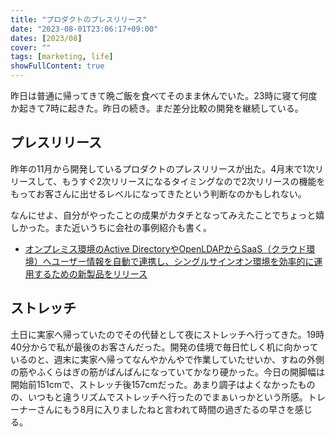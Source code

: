```yaml
---
title: "プロダクトのプレスリリース"
date: "2023-08-01T23:06:17+09:00"
dates: [2023/08]
cover: ""
tags: [marketing, life]
showFullContent: true
---
```


昨日は普通に帰ってきて晩ご飯を食べてそのまま休んでいた。23時に寝て何度か起きて7時に起きた。昨日の続き。まだ差分比較の開発を継続している。

## プレスリリース

昨年の11月から開発しているプロダクトのプレスリリースが出た。4月末で1次リリースして、もうすぐ2次リリースになるタイミングなので2次リリースの機能をもってお客さんに出せるレベルになってきたという判断なのかもしれない。

なんにせよ、自分がやったことの成果がカタチとなってみえたことでちょっと嬉しかった。また近いうちに会社の事例紹介も書く。

* [オンプレミス環境のActive DirectoryやOpenLDAPからSaaS（クラウド環境）へユーザー情報を自動で連携し、シングルサインオン環境を効率的に運用するための新製品をリリース](https://prtimes.jp/main/html/rd/p/000000016.000038710.html)

## ストレッチ

土日に実家へ帰っていたのでその代替として夜にストレッチへ行ってきた。19時40分からで私が最後のお客さんだった。開発の佳境で毎日忙しく机に向かっているのと、週末に実家へ帰ってなんやかんやで作業していたせいか、すねの外側の筋やふくらはぎの筋がぱんぱんになっていてかなり硬かった。今日の開脚幅は開始前151cmで、ストレッチ後157cmだった。あまり調子はよくなかったものの、いつもと違うリズムでストレッチへ行ったのでまぁいっかという所感。トレーナーさんにもう8月に入りましたねと言われて時間の過ぎたるの早さを感じる。
